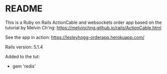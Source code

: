 # README

This is a Ruby on Rails ActionCable and websockets order app based on the tutorial by Melvin Ch'ng: https://melvinchng.github.io/rails/ActionCable.html

See the app in action: https://lesleyhogg-orderapp.herokuapp.com/

Rails version: 5.1.4

Added to the tut:
* gem 'redis'
